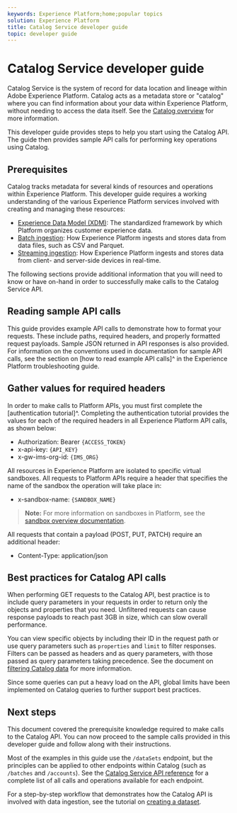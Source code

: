 ```yaml
---
keywords: Experience Platform;home;popular topics
solution: Experience Platform
title: Catalog Service developer guide
topic: developer guide
---
```


# Catalog Service developer guide

Catalog Service is the system of record for data location and lineage within Adobe Experience Platform. Catalog acts as a metadata store or "catalog" where you can find information about your data within Experience Platform, without needing to access the data itself. See the [Catalog overview](../home.md) for more information.

This developer guide provides steps to help you start using the Catalog API. The guide then provides sample API calls for performing key operations using Catalog.

## Prerequisites

Catalog tracks metadata for several kinds of resources and operations within Experience Platform. This developer guide requires a working understanding of the various Experience Platform services involved with creating and managing these resources:

* [Experience Data Model (XDM)](../../xdm/home.md): The standardized framework by which Platform organizes customer experience data.
* [Batch ingestion](../../ingestion/batch-ingestion/overview.md): How Experience Platform ingests and stores data from data files, such as CSV and Parquet.
* [Streaming ingestion](../../ingestion/streaming-ingestion/overview.md): How Experience Platform ingests and stores data from client- and server-side devices in real-time.

The following sections provide additional information that you will need to know or have on-hand in order to successfully make calls to the Catalog Service API.

## Reading sample API calls

This guide provides example API calls to demonstrate how to format your requests. These include paths, required headers, and properly formatted request payloads. Sample JSON returned in API responses is also provided. For information on the conventions used in documentation for sample API calls, see the section on [how to read example API calls]^ in the Experience Platform troubleshooting guide.

## Gather values for required headers

In order to make calls to Platform APIs, you must first complete the [authentication tutorial]^. Completing the authentication tutorial provides the values for each of the required headers in all Experience Platform API calls, as shown below:

* Authorization: Bearer `{ACCESS_TOKEN}`
* x-api-key: `{API_KEY}`
* x-gw-ims-org-id: `{IMS_ORG}`

All resources in Experience Platform are isolated to specific virtual sandboxes. All requests to Platform APIs require a header that specifies the name of the sandbox the operation will take place in:

* x-sandbox-name: `{SANDBOX_NAME}`

> **Note:** For more information on sandboxes in Platform, see the [sandbox overview documentation](../../sandboxes/home.md). 

All requests that contain a payload (POST, PUT, PATCH) require an additional header:

* Content-Type: application/json

## Best practices for Catalog API calls

When performing GET requests to the Catalog API, best practice is to include query parameters in your requests in order to return only the objects and properties that you need. Unfiltered requests can cause response payloads to reach past 3GB in size, which can slow overall performance.

You can view specific objects by including their ID in the request path or use query parameters such as `properties` and `limit` to filter responses. Filters can be passed as headers and as query parameters, with those passed as query parameters taking precedence. See the document on [filtering Catalog data](filter-data.md) for more information.

Since some queries can put a heavy load on the API, global limits have been implemented on Catalog queries to further support best practices.

## Next steps

This document covered the prerequisite knowledge required to make calls to the Catalog API. You can now proceed to the sample calls provided in this developer guide and follow along with their instructions.

Most of the examples in this guide use the `/dataSets` endpoint, but the principles can be applied to other endpoints within Catalog (such as `/batches` and `/accounts`). See the [Catalog Service API reference](https://www.adobe.io/apis/experienceplatform/home/api-reference.html#!acpdr/swagger-specs/catalog.yaml) for a complete list of all calls and operations available for each endpoint.

For a step-by-step workflow that demonstrates how the Catalog API is involved with data ingestion, see the tutorial on [creating a dataset](../datasets/create.md).
